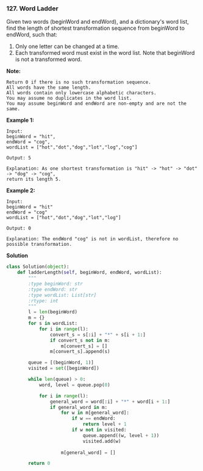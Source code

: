 ### 127. Word Ladder

Given two words (beginWord and endWord), and a dictionary's word list, find the length of shortest transformation sequence from beginWord to endWord, such that:

1. Only one letter can be changed at a time.
2. Each transformed word must exist in the word list. Note that beginWord is not a transformed word.

**Note:**
```
Return 0 if there is no such transformation sequence.
All words have the same length.
All words contain only lowercase alphabetic characters.
You may assume no duplicates in the word list.
You may assume beginWord and endWord are non-empty and are not the same.
```

**Example 1:**
```
Input:
beginWord = "hit",
endWord = "cog",
wordList = ["hot","dot","dog","lot","log","cog"]

Output: 5

Explanation: As one shortest transformation is "hit" -> "hot" -> "dot" -> "dog" -> "cog",
return its length 5.
```

**Example 2:**
```
Input:
beginWord = "hit"
endWord = "cog"
wordList = ["hot","dot","dog","lot","log"]

Output: 0

Explanation: The endWord "cog" is not in wordList, therefore no possible transformation.
```

**Solution**
```Python
class Solution(object):
    def ladderLength(self, beginWord, endWord, wordList):
        """
        :type beginWord: str
        :type endWord: str
        :type wordList: List[str]
        :rtype: int
        """
        l = len(beginWord)
        m = {}
        for s in wordList:
            for i in range(l):
                convert_s = s[:i] + "*" + s[i + 1:]
                if convert_s not in m:
                    m[convert_s] = []
                m[convert_s].append(s)

        queue = [(beginWord, 1)]
        visited = set([beginWord])

        while len(queue) > 0:
            word, level = queue.pop(0)

            for i in range(l):
                general_word = word[:i] + "*" + word[i + 1:]
                if general_word in m:
                    for w in m[general_word]:
                        if w == endWord:
                            return level + 1
                        if w not in visited:
                            queue.append((w, level + 1))
                            visited.add(w)
                    
                    m[general_word] = []

        return 0
```